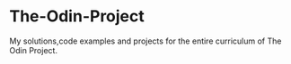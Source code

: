 # The-Odin-Project
My solutions,code examples and projects for the entire curriculum of The Odin Project.
